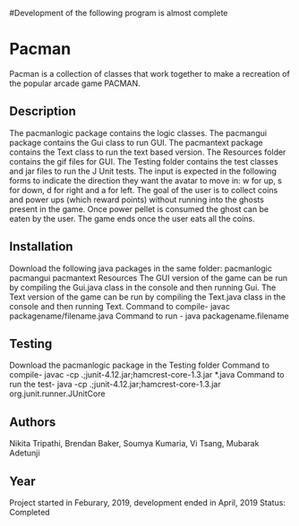 #Development of the following program is almost complete

# Pacman
Pacman is a collection of classes that work together to make a recreation of the popular arcade game PACMAN.

## Description
The pacmanlogic package contains the logic classes.
The pacmangui package contains the Gui class to run GUI.
The pacmantext package contains the Text class to run the text based version.
The Resources folder contains the gif files for GUI.
The Testing folder contains the test classes and jar files to run the J Unit tests.
The input is expected in the following forms to indicate the direction they want the avatar to move in:
  w for up, s for down, d for right and  a for left.
The goal of the user is to collect coins and power ups (which reward points) without running into the ghosts present in the game.
Once power pellet is consumed the ghost can be eaten by the user.
The game ends once the user eats all the coins.

## Installation
Download the following java packages in the same folder:
  pacmanlogic
  pacmangui
  pacmantext
  Resources
The GUI version of the game can be run by compiling the Gui.java class in the console and then running Gui.
The Text version of the game can be run by compiling the Text.java class in the console and then running Text.
Command to compile- javac packagename/filename.java
Command to run - java packagename.filename

## Testing
Download the pacmanlogic package in the Testing folder
Command to compile- javac -cp .;junit-4.12.jar;hamcrest-core-1.3.jar *.java
Command to run the test- java -cp .;junit-4.12.jar;hamcrest-core-1.3.jar org.junit.runner.JUnitCore <test class>

## Authors
Nikita Tripathi, 
Brendan Baker,
Soumya Kumaria,
Vi Tsang,
Mubarak Adetunji

## Year
Project started in Feburary, 2019, development ended in April, 2019
Status: Completed

